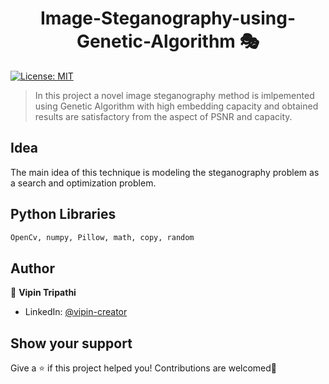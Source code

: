 # 

<h1 align="center">Image-Steganography-using-Genetic-Algorithm 🎭</h1>
<p>
  <a href="#" target="_blank">
    <img alt="License: MIT" src="https://img.shields.io/badge/License-MIT-yellow.svg" />
  </a>
</p>

> In this project a novel image steganography method is imlpemented using Genetic Algorithm with high embedding capacity and obtained results are satisfactory from the aspect of PSNR and capacity.

## Idea 
 The main idea of this technique is modeling the steganography problem as a search and optimization problem.


## Python Libraries 

```sh
OpenCv, numpy, Pillow, math, copy, random
```

## Author

👤 **Vipin Tripathi**

* LinkedIn: [@vipin-creator](https://linkedin.com/in/vipin-creator)

## Show your support

Give a ⭐️ if this project helped you!
Contributions are welcomed🤗


